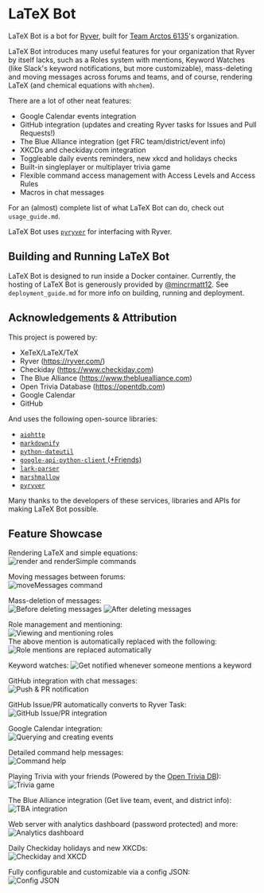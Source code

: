 # LaTeX Bot

LaTeX Bot is a bot for [Ryver](https://ryver.com/), built for [Team Arctos 6135](https://www.arctos6135.com/)'s organization.

LaTeX Bot introduces many useful features for your organization that Ryver by itself lacks, such as a Roles system with mentions,
Keyword Watches (like Slack's keyword notifications, but more customizable), mass-deleting and moving messages across forums and teams,
and of course, rendering LaTeX (and chemical equations with `mhchem`).

There are a lot of other neat features:

- Google Calendar events integration
- GitHub integration (updates and creating Ryver tasks for Issues and Pull Requests!)
- The Blue Alliance integration (get FRC team/district/event info)
- XKCDs and checkiday.com integration
- Toggleable daily events reminders, new xkcd and holidays checks
- Built-in singleplayer or multiplayer trivia game
- Flexible command access management with Access Levels and Access Rules
- Macros in chat messages

For an (almost) complete list of what LaTeX Bot can do, check out `usage_guide.md`.

LaTeX Bot uses [`pyryver`](https://github.com/tylertian123/pyryver) for interfacing with Ryver.

## Building and Running LaTeX Bot

LaTeX Bot is designed to run inside a Docker container. Currently, the hosting of LaTeX Bot is generously provided by [@mincrmatt12](https://github.com/mincrmatt12).
See `deployment_guide.md` for more info on building, running and deployment.

## Acknowledgements & Attribution

This project is powered by:

- XeTeX/LaTeX/TeX
- Ryver (https://ryver.com/)
- Checkiday (https://www.checkiday.com)
- The Blue Alliance (https://www.thebluealliance.com)
- Open Trivia Database (https://opentdb.com)
- Google Calendar
- GitHub

And uses the following open-source libraries:

- [`aiohttp`](https://pypi.org/project/aiohttp/)
- [`markdownify`](https://pypi.org/project/markdownify/)
- [`python-dateutil`](https://pypi.org/project/python-dateutil/)
- [`google-api-python-client` (+Friends)](https://pypi.org/project/google-api-python-client/)
- [`lark-parser`](https://pypi.org/project/lark-parser/)
- [`marshmallow`](https://pypi.org/project/marshmallow/)
- [`pyryver`](https://pypi.org/project/pyryver/)

Many thanks to the developers of these services, libraries and APIs for making LaTeX Bot possible.

## Feature Showcase

Rendering LaTeX and simple equations:  
![`render` and `renderSimple` commands](https://user-images.githubusercontent.com/32781310/92654019-329b4a00-f2bd-11ea-92f3-5365f0a5ade7.png)

Moving messages between forums:  
![`moveMessages` command](https://user-images.githubusercontent.com/32781310/92656127-7fcceb00-f2c0-11ea-9e4c-1f3d4d8e2dc3.png)

Mass-deletion of messages:  
![Before deleting messages](https://user-images.githubusercontent.com/32781310/92657715-49449f80-f2c3-11ea-9eee-2454df4a9d28.png)
![After deleting messages](https://user-images.githubusercontent.com/32781310/92657775-61b4ba00-f2c3-11ea-8033-65b93eec6480.png)

Role management and mentioning:  
![Viewing and mentioning roles](https://user-images.githubusercontent.com/32781310/92657351-ad1a9880-f2c2-11ea-8a27-95c8a3266516.png)  
The above mention is automatically replaced with the following:  
![Role mentions are replaced automatically](https://user-images.githubusercontent.com/32781310/92657418-ca4f6700-f2c2-11ea-9c1e-3729bd6b1495.png)

Keyword watches:
![Get notified whenever someone mentions a keyword](https://user-images.githubusercontent.com/32781310/93953201-ce46a480-fd18-11ea-802f-eda24c17b83b.png)

GitHub integration with chat messages:  
![Push & PR notification](https://user-images.githubusercontent.com/32781310/92654629-19df6400-f2be-11ea-9fb7-f53f92c8baf6.png)

GitHub Issue/PR automatically converts to Ryver Task:  
![GitHub Issue/PR integration](https://user-images.githubusercontent.com/32781310/92654722-41cec780-f2be-11ea-805a-78254b6e8ef2.png)

Google Calendar integration:  
![Querying and creating events](https://user-images.githubusercontent.com/32781310/92655233-11d3f400-f2bf-11ea-988b-6f49d38089fb.png)

Detailed command help messages:  
![Command help](https://user-images.githubusercontent.com/32781310/92657926-a6d8ec00-f2c3-11ea-9258-37b31f480b6f.png)

Playing Trivia with your friends (Powered by the [Open Trivia DB](https://opentdb.com/)):  
![Trivia game](https://user-images.githubusercontent.com/32781310/92655442-6e371380-f2bf-11ea-898b-e18b18b0814b.png)

The Blue Alliance integration (Get live team, event, and district info):  
![TBA integration](https://user-images.githubusercontent.com/32781310/92655595-afc7be80-f2bf-11ea-89bc-0b4f7841dd5b.png)

Web server with analytics dashboard (password protected) and more:  
![Analytics dashboard](https://user-images.githubusercontent.com/32781310/92655927-2664bc00-f2c0-11ea-8194-b8b3088d9448.png)

Daily Checkiday holidays and new XKCDs:  
![Checkiday and XKCD](https://user-images.githubusercontent.com/32781310/92656281-c3275980-f2c0-11ea-8f9e-faa45c107e07.png)

Fully configurable and customizable via a config JSON:  
![Config JSON](https://user-images.githubusercontent.com/32781310/92656742-9162c280-f2c1-11ea-952a-00b0536d60e8.png)
